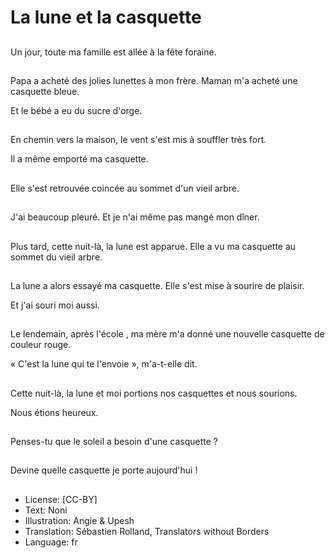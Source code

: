 # La lune et la casquette

##
Un jour, toute ma famille est allée à la fête foraine.

##
Papa a acheté des jolies lunettes à mon frère. Maman m'a acheté une casquette bleue.

Et le bébé a eu du sucre d'orge.

##
En chemin vers la maison, le vent s'est mis à souffler très fort.

Il a même emporté ma casquette.

##
Elle s'est retrouvée coincée au sommet d'un vieil arbre.

##
J'ai beaucoup pleuré. Et je n'ai même pas mangé mon dîner.

##
Plus tard, cette nuit-là, la lune est apparue. Elle a vu ma casquette au sommet du vieil arbre.

##
La lune a alors essayé ma casquette. Elle s'est mise à sourire de plaisir.

Et j'ai souri moi aussi.

##
Le lendemain, après l'école , ma mère m'a donné une nouvelle casquette de couleur rouge.

« C'est la lune qui te l'envoie », m'a-t-elle dit.

##
Cette nuit-là, la lune et moi portions nos casquettes et nous sourions.

Nous étions heureux.

##
Penses-tu que le soleil a besoin d'une casquette ?

##
Devine quelle casquette je porte aujourd'hui !

##
* License: [CC-BY]
* Text: Noni
* Illustration: Angie & Upesh
* Translation: Sébastien Rolland, Translators without Borders
* Language: fr

